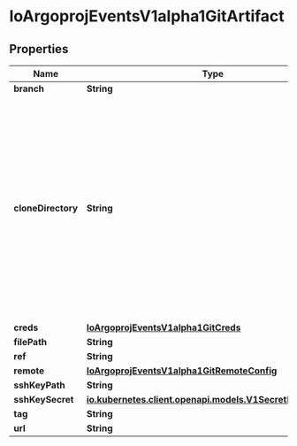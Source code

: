 

# IoArgoprojEventsV1alpha1GitArtifact

## Properties

Name | Type | Description | Notes
------------ | ------------- | ------------- | -------------
**branch** | **String** |  |  [optional]
**cloneDirectory** | **String** | Directory to clone the repository. We clone complete directory because GitArtifact is not limited to any specific Git service providers. Hence we don&#39;t use any specific git provider client. |  [optional]
**creds** | [**IoArgoprojEventsV1alpha1GitCreds**](IoArgoprojEventsV1alpha1GitCreds.md) |  |  [optional]
**filePath** | **String** |  |  [optional]
**ref** | **String** |  |  [optional]
**remote** | [**IoArgoprojEventsV1alpha1GitRemoteConfig**](IoArgoprojEventsV1alpha1GitRemoteConfig.md) |  |  [optional]
**sshKeyPath** | **String** |  |  [optional]
**sshKeySecret** | [**io.kubernetes.client.openapi.models.V1SecretKeySelector**](io.kubernetes.client.openapi.models.V1SecretKeySelector.md) |  |  [optional]
**tag** | **String** |  |  [optional]
**url** | **String** |  |  [optional]



